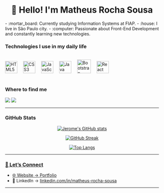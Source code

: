 <h1 align="center">👋 Hello! I'm Matheus Rocha Sousa</h1>
- :mortar_board: Currently studying Information Systems at FIAP.
- :house: I live in São Paulo city.
- :computer: Passionate about Front-End Development and constantly learning new technologies.

### Technologies I use in my daily life
<div style="display: inline_block" style="gap: 15px;"><br/>
  <img align="justify" alt="HTML5" src="https://cdn.jsdelivr.net/gh/devicons/devicon@latest/icons/html5/html5-plain-wordmark.svg" width="40" height="40" style="margin-right: 15px;"/>

  <img align="justify" alt="CSS3" src="https://cdn.jsdelivr.net/gh/devicons/devicon@latest/icons/css3/css3-plain-wordmark.svg" width="40" height="40" style="margin-right: 15px;"/>

  <img align="justify" alt="JavaScript" src="https://cdn.jsdelivr.net/gh/devicons/devicon@latest/icons/javascript/javascript-original.svg" width="40" height="40" style="margin-right: 15px;"/>
  
  <img align="justify" alt="Java" src="https://cdn.jsdelivr.net/gh/devicons/devicon@latest/icons/java/java-original-wordmark.svg" width="40" height="40" style="margin-right: 15px;"/>
  
  <img align="justify" alt="Bootstrap" src="https://cdn.jsdelivr.net/gh/devicons/devicon@latest/icons/bootstrap/bootstrap-original-wordmark.svg" width="45" height="45" style="margin-right: 15px;"/>
  
  <img align="justify" alt="React" src="https://cdn.jsdelivr.net/gh/devicons/devicon@latest/icons/react/react-original-wordmark.svg" width="40" height="40" style="margin-right: 15px;"/>

</div>
<br/>

### Where to find me

<div>
<a href = "mailto:mrs.matheusrochasousa@gmail.com"><img loading="lazy" src="https://img.shields.io/badge/Gmail-D14836?style=for-the-badge&logo=gmail&logoColor=white" target="_blank"></a>
<a href="https://www.linkedin.com/in/matheus-rocha-sousa-23a603322" target="_blank"><img loading="lazy" src="https://img.shields.io/badge/-LinkedIn-%230077B5?style=for-the-badge&logo=linkedin&logoColor=white" target="_blank"></a> 
  
</div>

---

### GitHub Stats
<a href="https://github.com/Marthplays">
<div>
  <p align="center">
    <img src="https://github-readme-stats.vercel.app/api?username=JeromeHardaway&show_icons=true&theme=radical" alt="Jerome's GitHub stats" />
  </p>
  <p align="center">
    <img src="https://github-readme-streak-stats.herokuapp.com?user=JeromeHardaway&theme=radical" alt="GitHub Streak" />
  </p>
  <p align="center">
    <img src="https://github-readme-stats.vercel.app/api/top-langs/?username=JeromeHardaway&layout=compact&theme=radical" alt="Top Langs" />
  </p>
</div>

---

### 💬 Let’s Connect

- 🌐 Website → [Portfolio](https://mrsmatheusrocha.github.io/Portfolio/)
- 💼 LinkedIn → [linkedin.com/in/matheus-rocha-sousa](https://www.linkedin.com/in/matheus-rocha-sousa/)

---

